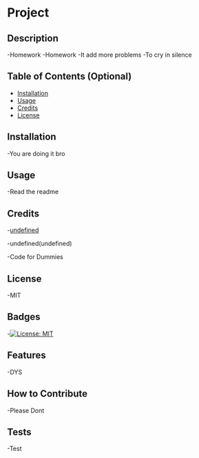 
  
# Project

## Description

-Homework
-Homework
-It add more problems
-To cry in silence


## Table of Contents (Optional)

- [Installation](#installation)
- [Usage](#usage)
- [Credits](#credits)
- [License](#license)

## Installation
-You are doing it bro

## Usage
-Read the readme

## Credits
-[undefined](undefined)

-undefined(undefined)

-Code for Dummies

## License

-MIT

## Badges

-[![License: MIT](https://img.shields.io/badge/License-MIT-yellow.svg)](https://opensource.org/licenses/MIT)

## Features

-DYS

## How to Contribute

-Please Dont

## Tests

-Test







